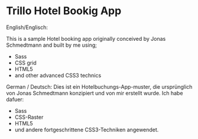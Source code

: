 # Trillo Hotel Bookig App

English/Englisch:

This is a sample Hotel booking app originally conceived by Jonas Schmedtmann and built by me using;
- Sass
- CSS grid
- HTML5
- and other advanced CSS3 technics

German / Deutsch:
Dies ist ein Hotelbuchungs-App-muster, die ursprünglich von Jonas Schmedtmann konzipiert und von mir erstellt wurde.
Ich habe dafuer:
- Sass
- CSS-Raster
- HTML5
- und andere fortgeschrittene CSS3-Techniken angewendet.
